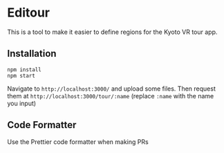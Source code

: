 # Editour

This is a tool to make it easier to define regions for the Kyoto VR tour app.

## Installation

```
npm install
npm start
```

Navigate to `http://localhost:3000/` and upload some files. Then request them at
`http://localhost:3000/tour/:name` (replace `:name` with the name you input)

## Code Formatter

Use the Prettier code formatter when making PRs
